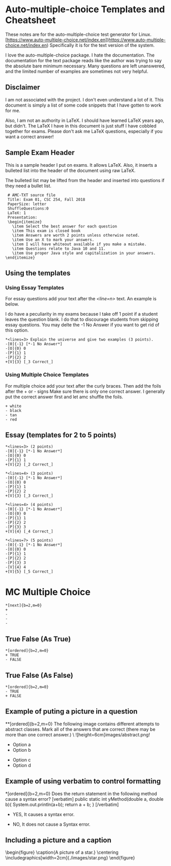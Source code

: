 # Auto-multiple-choice Templates and Cheatsheet

These notes are for the auto-multiple-choice test generator for Linux.  [https://www.auto-multiple-choice.net/index.en])https://www.auto-multiple-choice.net/index.en) Specifically it is for the text version of the system.

I love the auto-multiple-choice package.  I hate the documentation.  The documentation for the text package reads like the author was trying to say the absolute bare minimum necessary.  Many questions are left unanswered, and the limited number of examples are sometimes not very helpful.   

## Disclaimer

I am not associated with the project.  I don't even understand a lot of it.  This document is simply a list of some code snippets that I have gotten to work for me.

Also, I am not an authority in LaTeX.  I should have learned LaTeX years ago, but didn't.  The LaTeX I have in this document is just stuff I have cobbled together for exams.  Please don't ask me LaTeX questions, especially if you want a correct answer!

## Sample Exam Header

This is a sample header I put on exams.  It allows LaTeX.  Also, it inserts a bulleted list into the header of the document using raw LaTeX.

The bulleted list may be lifted from the header and inserted into questions if they need a bullet list.


     # AMC-TXT source file
     Title: Exam 01, CSC 254, Fall 2018
     PaperSize: letter
     ShuffleQuestions:0
     LaTeX: 1
     Presentation: 
     \begin{itemize}
       \item Select the best answer for each question
       \item This exam is closed book
       \item Answers are worth 2 points unless otherwise noted.
       \item Use an X to mark your answers.  
       \item I will have whiteout available if you make a mistake.
       \item Questions relate to Java 10 and 11. 
       \item Use proper Java style and capitalization in your answers.
    \end{itemize}


## Using the templates

### Using Essay Templates

For essay questions add your text after the *<line=n>* text. An example is below.

I do have a peculiarity in my exams because I take off 1 point if a student leaves the question blank.  I do that to discourage students from skipping essay questions.  You may delte the -1 No Answer if you want to get rid of this option.      

```text
*<lines=3> Explain the universe and give two examples (3 points).
-[0]{-1} [*-1 No Answer*]
-[O]{0} 0
-[P]{1} 1
-[P]{2} 2
+[V]{3} [_3 Correct_]
```

### Using Multiple Choice Templates

For multiple choice add your text after the curly braces.  Then add the foils
after the + or - signs Make sure there is only one correct answer.  I generally
put the correct answer first and let amc shuffle the foils.

```*[next]{b=2,m=0} What color was George Washington's white horse?
+ white
- black
- tan
- red
```

## Essay (templates for 2 to 5 points)

```text
*<lines=3> (2 points)
-[0]{-1} [*-1 No Answer*]
-[O]{0} 0
-[P]{1} 1
+[V]{2} [_2 Correct_]

*<lines=4> (3 points)
-[0]{-1} [*-1 No Answer*]
-[O]{0} 0
-[P]{1} 1
-[P]{2} 2
+[V]{3} [_3 Correct_]

*<lines=4> (4 points)
-[0]{-1} [*-1 No Answer*]
-[O]{0} 0
-[P]{1} 1
-[P]{2} 2
-[P]{3} 3
+[V]{4} [_4 Correct_]

*<lines=7> (5 points)
-[0]{-1} [*-1 No Answer*]
-[O]{0} 0
-[P]{1} 1
-[P]{2} 2
-[P]{3} 3
-[V]{4} 4
+[V]{5} [_5 Correct_]
```

# MC Multiple Choice

```text
*[next]{b=2,m=0} 
+ 
- 
- 
- 
```

## True False (As True)

```text
*[ordered]{b=2,m=0} 
+ TRUE 
- FALSE 
```

## True False (As False)

```text
*[ordered]{b=2,m=0} 
- TRUE 
+ FALSE 
```


## Example of puting a picture in a question

**[ordered]{b=2,m=0} The following image contains different attempts to
abstract classes.  Mark all of the answers that are correct (there may be more than one correct answer.) 
\\
![height=6cm]images/abstract.png!
- Option a
- Option b
+ Option c
+ Option d

## Example of using verbatim to control formatting

*[ordered]{b=2,m=0} Does the return statement in the following method cause a syntax error?
[verbatim]
    public static int yMethod(double a, double b){
        System.out.println(a+b);
        return a + b;
    }
[/verbatim]
- YES, It causes a syntax error.
+ NO, It does not cause a Syntax error.

## Including a picture and a caption

\begin{figure}
  \caption{A picture of a star.}
  \centering
    \includegraphics[width=2cm]{./images/star.png}
\end{figure}

```